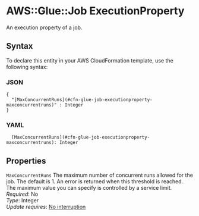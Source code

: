 # AWS::Glue::Job ExecutionProperty<a name="aws-properties-glue-job-executionproperty"></a>

An execution property of a job\.

## Syntax<a name="aws-properties-glue-job-executionproperty-syntax"></a>

To declare this entity in your AWS CloudFormation template, use the following syntax:

### JSON<a name="aws-properties-glue-job-executionproperty-syntax.json"></a>

```
{
  "[MaxConcurrentRuns](#cfn-glue-job-executionproperty-maxconcurrentruns)" : Integer
}
```

### YAML<a name="aws-properties-glue-job-executionproperty-syntax.yaml"></a>

```
  [MaxConcurrentRuns](#cfn-glue-job-executionproperty-maxconcurrentruns): Integer
```

## Properties<a name="aws-properties-glue-job-executionproperty-properties"></a>

`MaxConcurrentRuns`  <a name="cfn-glue-job-executionproperty-maxconcurrentruns"></a>
The maximum number of concurrent runs allowed for the job\. The default is 1\. An error is returned when this threshold is reached\. The maximum value you can specify is controlled by a service limit\.  
*Required*: No  
*Type*: Integer  
*Update requires*: [No interruption](https://docs.aws.amazon.com/AWSCloudFormation/latest/UserGuide/using-cfn-updating-stacks-update-behaviors.html#update-no-interrupt)
